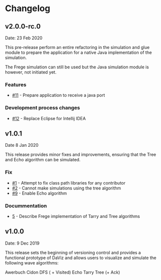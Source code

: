 # Changelog

## v2.0.0-rc.0

Date: 23 Feb 2020

This pre-release perform an entire refactoring in the simulation and glue module to prepare the application for a native Java implementation of the simulation.

The Frege simulation can still be used but the Java simulation module is however, not initiated yet.

### Features

- [#11](https://github.com/praalhans/DaViz/issues/11) - Prepare application to receive a java port

### Development process changes

- [#12](https://github.com/praalhans/DaViz/issues/12) - Replace Eclipse for Intellij IDEA 

## v1.0.1

Date 8 Jan 2020

This release provides minor fixes and improvements, ensuring that the Tree and Echo algorithm can be simulated.

### Fix

- [#1](https://github.com/praalhans/DaViz/issues/1) - Attempt to fix class path libraries for any contributor 
- [#2](https://github.com/praalhans/DaViz/issues/2) - Cannot make simulations using the tree algorithm 
- [#9](https://github.com/praalhans/DaViz/issues/9) - Enable Echo algorithm 

### Docummentation

- [5](https://github.com/praalhans/DaViz/issues/5) - Describe Frege implementation of Tarry and Tree algorithms

## v1.0.0

Date: 9 Dec 2019

This release sets the beginning of versioning control and provides a functional prototype of DaViz and allows users to visualize and simulate the following wave algorithms:

Awerbuch
Cidon
DFS ( + Visited)
Echo
Tarry
Tree (+ Ack)
